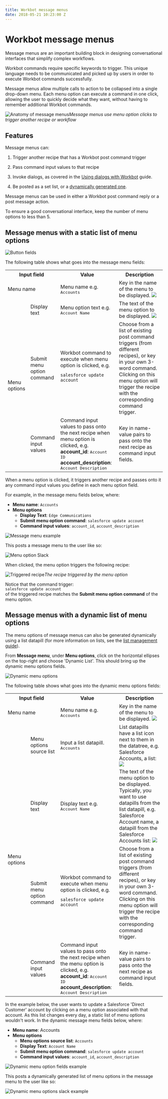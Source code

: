 ```yaml
---
title: Workbot message menus
date: 2018-05-21 10:23:00 Z
---
```


# Workbot message menus
Message menus are an important building block in designing conversational interfaces that simplify complex workflows.

Workbot commands require specific keywords to trigger. This unique language needs to be communicated and picked up by users in order to execute Workbot commands successfully.

Message menus allow multiple calls to action to be collapsed into a single drop-down menu. Each menu option can execute a command in one click, allowing the user to quickly decide what they want, without having to remember additional Workbot commands.

![Anatomy of message menus](~@img/workbot/workbot-message-menus/message-menus.png)*Message menus use menu option clicks to trigger another recipe or workflow*

## Features

Message menus can:

1. Trigger another recipe that has a Workbot post command trigger

2. Pass command input values to that recipe

3. Invoke dialogs, as covered in the [Using dialogs with Workbot](/workbot/using-dialogs-with-workbot.md) guide.

4. Be posted as a set list, or a [dynamically generated one](#dynamic-list).

Message menus can be used in either a Workbot post command reply or a post message action.

To ensure a good conversational interface, keep the number of menu options to less than 5.

## Message menus with a static list of menu options

![Button fields](~@img/workbot/workbot-message-menus/message-menu-fields.png)

The following table shows what goes into the message menu fields:

<table class="unchanged rich-diff-level-one">
  <tbody>
    <tr>
      <th colspan="2">Input field</th>
      <th>Value</th>
      <th>Description</th>
    </tr>
    <tr>
      <td colspan="2">Menu name</td>
      <td>
        Menu name e.g. <kbd>Accounts</kbd>
      </td>
      <td>
        Key in the name of the menu to be displayed.
        <img src="~@img/workbot/workbot-message-menus/menu-name.png"></img>
      </td>
    </tr>
    <tr>
      <td rowspan="4">Menu options</td>
    </tr>
    <tr>
      <td>Display text</td>
      <td>
        Menu option text e.g. <kbd>Account Name</kbd>
      </td>
      <td>
        The text of the menu option to be displayed.
        <img src="~@img/workbot/workbot-message-menus/menu-options-example.png"></img>
      </td>
    </tr>
    <tr>
      <td>Submit menu option command</td>
      <td>Workbot command to execute when menu option is clicked, e.g.
      <pre><code>salesforce update account</code></pre>
      </td>
      <td>
        Choose from a list of existing post command triggers (from different recipes), or key in your own 3-word command. Clicking on this menu option will trigger the recipe with the corresponding command trigger.
      </td>
    </tr>
    <tr>
      <td>Command input values</td>
      <td>
        Command input values to pass onto the next recipe when menu option is clicked, e.g.<br>
        <b>account_id</b>: <kbd>Account ID</kbd>
        <b>account_description</b>: <kbd>Account Description</kbd>
      </td>
      <td>
      Key in name-value pairs to pass onto the next recipe as command input fields.
      </td>
    </tr>
  </tbody>
</table>

When a menu option is clicked, it triggers another recipe and passes onto it any command input values you define in each menu option field.

For example, in the message menu fields below, where:

- **Menu name**: ``Accounts``
- **Menu options**
  - **Display Text**: ``Edge Communications``
  - **Submit menu option command**: ``salesforce update account``
  - **Command input values**: ``account_id``, ``account_description``

![Message menu example](~@img/workbot/workbot-message-menus/message-menu-example.png)

This posts a message menu to the user like so:

![Menu option Slack](~@img/workbot/workbot-message-menus/menu-option-slack.png)

When clicked, the menu option triggers the following recipe:

![Triggered recipe](~@img/workbot/workbot-message-menus/triggered-recipe.png)*The recipe triggered by the menu option*

Notice that the command trigger:<br>```salesforce update account```<br>of the triggered recipe matches the **Submit menu option command** of the menu option.

## Message menus with a dynamic list of menu options

The menu options of message menus can also be generated dynamically using a list datapill (for more information on lists, see the [list management guide](/features/list-management.md)).

From **Message menu**, under **Menu options**, click on the horizontal ellipses on the top-right and choose 'Dynamic List'. This should bring up the dynamic menu options fields.

![Dynamic menu options](~@img/workbot/workbot-message-menus/dynamic-menu-options.png)

The following table shows what goes into the dynamic menu options fields:

<table class="unchanged rich-diff-level-one">
    <tbody>
        <tr>
            <th colspan="2">Input field</th>
            <th>Value</th>
            <th>Description</th>
        </tr>
        <tr>
          <td colspan="2">Menu name</td>
          <td>
            Menu name e.g. <kbd>Accounts</kbd>
          </td>
          <td>
            Key in the name of the menu to be displayed.
            <img src="~@img/workbot/workbot-message-menus/menu-name.png"></img>
          </td>
        </tr>
        <tr>
          <td rowspan="5">Menu options</td>
        </tr>
        <tr>
          <td>Menu options source list</td>
          <td>
            Input a list datapill. <kbd>Accounts</kbd>
          </td>
          <td>
            List datapills have a list icon next to them in the datatree, e.g. Salesforce Accounts, a list:
            <img src="~@img/workbot/workbot-message-menus/list-datapill.png"></img>
          </td>
        </tr>
        <tr>
          <td>Display text</td>
          <td>
            Display text e.g. <kbd>Account Name</kbd>
          </td>
          <td>
            The text of the menu option to be displayed. Typically, you want to use datapills from the list datapill, e.g. Salesforce Account name, a datapill from the Salesforce Accounts list:
            <img src="~@img/workbot/workbot-message-menus/datapill-from-list-datapill.png"></img>
          </td>
        </tr>
        <tr>
          <td>Submit menu option command</td>
          <td>Workbot command to execute when menu option is clicked, e.g.
          <pre><code>salesforce update account</code></pre>
          </td>
          <td>
            Choose from a list of existing post command triggers (from different recipes), or key in your own 3-word command. Clicking on this menu option will trigger the recipe with the corresponding command trigger.
          </td>
        </tr>
        <tr>
          <td>Command input values</td>
          <td>
            Command input values to pass onto the next recipe when the menu option is clicked, e.g.<br>
            <b>account_id</b>: <kbd>Account ID</kbd>
            <b>account_description</b>: <kbd>Account Description</kbd>
          </td>
          <td>
          Key in name-value pairs to pass onto the next recipe as command input fields.
          </td>
        </tr>
      </tbody>
    </table>

In the example below, the user wants to update a Salesforce 'Direct Customer' account by clicking on a menu option associated with that account. As this list changes every day, a static list of menu options wouldn't work. In the dynamic message menu fields below, where:

- **Menu name**: Accounts
- **Menu options**
  - **Menu options source list**: ``Accounts``
  - **Display Text**: ```Account Name```
  - **Submit menu option command**: ``salesforce update account``
  - **Command input values**: ``account_id``, ``account_description``

![Dynamic menu option fields example](~@img/workbot/workbot-message-menus/dynamic-menu-option-fields-example.png)

This posts a dynamically generated list of menu options in the message menu to the user like so:

![Dynamic menu options slack example](~@img/workbot/workbot-message-menus/dynamic-menu-options-slack-example.png)
